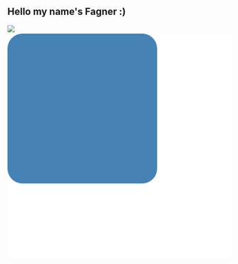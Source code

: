## Hello my name's Fagner :)
<div>
  <img width="350" src="https://github-readme-stats.vercel.app/api?username=fagner02&show_icons=true&theme=cobalt"></img>
  <img src="6.svg"></img> 
</div>

